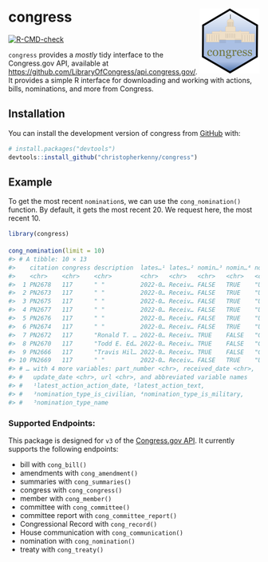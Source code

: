 
<!-- README.md is generated from README.Rmd. Please edit that file -->

# congress <img src="man/figures/logo.png" align="right" height="130" />

<!-- badges: start -->

[![R-CMD-check](https://github.com/christopherkenny/congress/actions/workflows/R-CMD-check.yaml/badge.svg)](https://github.com/christopherkenny/congress/actions/workflows/R-CMD-check.yaml)
<!-- badges: end -->

`congress` provides a *mostly* tidy interface to the Congress.gov API,
available at <https://github.com/LibraryOfCongress/api.congress.gov/>.
It provides a simple R interface for downloading and working with
actions, bills, nominations, and more from Congress.

## Installation

You can install the development version of congress from
[GitHub](https://github.com/) with:

``` r
# install.packages("devtools")
devtools::install_github("christopherkenny/congress")
```

## Example

To get the most recent `nomination`s, we can use the `cong_nomination()`
function. By default, it gets the most recent 20. We request here, the
most recent 10.

``` r
library(congress)

cong_nomination(limit = 10)
#> # A tibble: 10 × 13
#>    citation congress description  lates…¹ lates…² nomin…³ nomin…⁴ nomin…⁵ number
#>    <chr>    <chr>    <chr>        <chr>   <chr>   <chr>   <chr>   <chr>   <chr> 
#>  1 PN2678   117      " "          2022-0… Receiv… FALSE   TRUE    "U.S. … 2678  
#>  2 PN2673   117      " "          2022-0… Receiv… FALSE   TRUE    "U.S. … 2673  
#>  3 PN2675   117      " "          2022-0… Receiv… FALSE   TRUE    "U.S. … 2675  
#>  4 PN2677   117      " "          2022-0… Receiv… FALSE   TRUE    "U.S. … 2677  
#>  5 PN2676   117      " "          2022-0… Receiv… FALSE   TRUE    "U.S. … 2676  
#>  6 PN2674   117      " "          2022-0… Receiv… FALSE   TRUE    "U.S. … 2674  
#>  7 PN2672   117      "Ronald T. … 2022-0… Receiv… TRUE    FALSE   "Gover… 2672  
#>  8 PN2670   117      "Todd E. Ed… 2022-0… Receiv… TRUE    FALSE   "Gover… 2670  
#>  9 PN2666   117      "Travis Hil… 2022-0… Receiv… TRUE    FALSE   "Gover… 2666  
#> 10 PN2669   117      " "          2022-0… Receiv… FALSE   TRUE    "U.S. … 2669  
#> # … with 4 more variables: part_number <chr>, received_date <chr>,
#> #   update_date <chr>, url <chr>, and abbreviated variable names
#> #   ¹​latest_action_action_date, ²​latest_action_text,
#> #   ³​nomination_type_is_civilian, ⁴​nomination_type_is_military,
#> #   ⁵​nomination_type_name
```

### Supported Endpoints:

This package is designed for `v3` of the [Congress.gov
API](https://github.com/LibraryOfCongress/api.congress.gov/). It
currently supports the following endpoints:

-   bill with `cong_bill()`
-   amendments with `cong_amendment()`
-   summaries with `cong_summaries()`
-   congress with `cong_congress()`
-   member with `cong_member()`
-   committee with `cong_committee()`
-   committee report with `cong_committee_report()`
-   Congressional Record with `cong_record()`
-   House communication with `cong_communication()`
-   nomination with `cong_nomination()`
-   treaty with `cong_treaty()`
